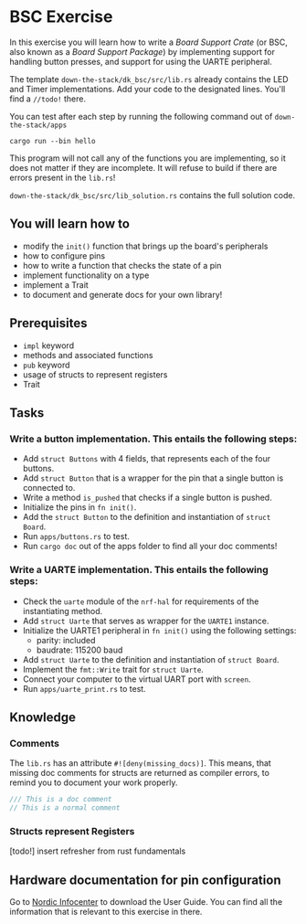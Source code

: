 # BSC Exercise

In this exercise you will learn how to write a *Board Support Crate* (or BSC, also known as a *Board Support Package*) by implementing support for handling button presses, and support for using the UARTE peripheral. 

The template `down-the-stack/dk_bsc/src/lib.rs` already contains the LED and Timer implementations. Add your code to the designated lines. You'll find a `//todo!` there. 

You can test after each step by running the following command out of `down-the-stack/apps`
```
cargo run --bin hello
```
This program will not call any of the functions you are implementing, so it does not matter if they are incomplete. It will refuse to build if there are errors present in the `lib.rs`!

`down-the-stack/dk_bsc/src/lib_solution.rs` contains the full solution code. 




## You will learn how to
* modify the `init()` function that brings up the board's peripherals
* how to configure pins 
* how to write a function that checks the state of a pin
* implement functionality on a type
* implement a Trait
* to document and generate docs for your own library!

## Prerequisites
* `impl` keyword
* methods and associated functions
* `pub` keyword
* usage of structs to represent registers
* Trait

## Tasks
### Write a button implementation. This entails the following steps:
* Add `struct Buttons` with 4 fields, that represents each of the four buttons.
* Add `struct Button` that is a wrapper for the pin that a single button is connected to.
* Write a method `is_pushed` that checks if a single button is pushed. 
* Initialize the pins in `fn init()`.
* Add the `struct Button` to the definition and instantiation of `struct Board`.
* Run `apps/buttons.rs` to test. 
* Run `cargo doc` out of the apps folder to find all your doc comments!
### Write a UARTE implementation. This entails the following steps:
* Check the `uarte` module of the `nrf-hal` for requirements of the instantiating method.
* Add `struct Uarte` that serves as wrapper for the `UARTE1` instance.
* Initialize the UARTE1 peripheral in `fn init()` using the following settings:
  * parity: included
  * baudrate: 115200 baud
* Add `struct Uarte` to the definition and instantiation of `struct Board`.
* Implement the `fmt::Write` trait for `struct Uarte`.
* Connect your computer to the virtual UART port with `screen`.
* Run `apps/uarte_print.rs` to test.
## Knowledge

### Comments
The `lib.rs` has an attribute `#![deny(missing_docs)]`. This means, that missing doc comments for structs are returned as compiler errors, to remind you to document your work properly. 

```rust
/// This is a doc comment
// This is a normal comment
```
### Structs represent Registers

[todo!] insert refresher from rust fundamentals
## Hardware documentation for pin configuration

Go to [Nordic Infocenter](https://infocenter.nordicsemi.com/topic/ug_nrf52840_dk/UG/dk/intro.html) to download the User Guide. You can find all the information that is relevant to this exercise in there.



